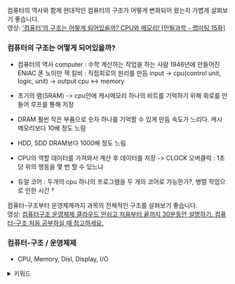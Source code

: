 컴퓨터의 역사와 함께 현대적인 컴퓨터의 구조가 어떻게 변화되어 왔는지 가볍게 살펴보기 좋습니다.  
영상: ['컴퓨터'의 구조는 어떻게 되어있을까? CPU와 메모리! [안될과학 - 랩미팅 15화]](https://youtu.be/SiC74U8aJbM)


### 컴퓨터의 구조는 어떻게 되어있을까?

- 컴퓨터의 역사
  computer : 수학 계산하는 작업을 하는 사람
  1946년에 만들어진 ENIAC
  폰 노이만
  잭 킬비 : 직접회로의 원리를 만듬
  input -> cpu(control unit, logic, unit) -> output
  cpu ↔ memory

- 초기의 램(SRAM) -> cpu안에 캐시메모리
  하나의 비트를 기억하기 위해 회로를 만들어 루프를 통해 저장

- DRAM
  훨씬 작은 부품으로 숫자 하나를 기억할 수 있게 만듬
  속도가 느리다.
  캐시 메모리보다 10배 정도 느림

- HDD, SDD
  DRAM보다 1000배 정도 느림

- CPU의 역할 데이터를 가져와서 계산 후 데이터를 저장 -> CLOCK
  오버클럭 : 1초당 위의 행동을 몇 번 할 수 있느냐

- 듀얼 코어 : 두개의 cpu
  하나의 프로그램을 두 개의 코어로 가능한가?, 병렬 작업으로 인한 시간 †


컴퓨터-구조부터 운영체제까지 과목의 전체적인 구조를 살펴보기 좋습니다.  
영상: [컴퓨터구조 운영체제 클라우드 안쉬고 처음부터 끝까지 30분동안 설명하기. 컴퓨터-구조 처음 공부하실 때 참고하세요.](https://youtu.be/uMyKBYF48nY)


### 컴퓨터-구조 / 운영체제

- CPU, Memory, Disl, Display, I/O

<details>
<summary>키워드</summary>
CPU, Memory, Cache Memory, 운영체제와 커널, 임베디드, 프로세스/스레드, CPU 스케줄링, 스레드 동기화, 가상메모리, 데이터 흐름 개선, 가상기억장치관리, 디스크 스케줄링, RAID, 스토리지, IP - SAN(Storage Area Network), 스토리지 가상화, HSM(Hierarchical Storage Management), FAN(File Area Network), 분산처리 시스템과 클러스터링, FT/HA, ASP(Application Service Provider), DRS(Disaster Revocery SysTem), 유틸리티 컴퓨팅, 서비스로서의 소프트웨어 SaaS, P2P(Peer to Peer), 그리디 컴퓨팅, 클라우드 컴퓨팅
</details>
